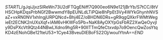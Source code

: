 $START$L/gJqiJjxzSlReWn73U2dFTQgENiff7Q900eo6N9e121jBrYb/S7tCC/8tVHSCHpKDqsPrbNGf2BwwmdY8pEUNLdLTiPQie8hPpEt3Vy4WYkGhynhNVSaZ+vxRN0NV1xhIngjURPQNcd+Bhj4EZ/oBHDN6DRs+gR9qgQXkrFWMtWegieEt2ECNK2nUXsXqf+lAM6vHKWFo5Pb+NaK8AyOXYpGsFbRZ2XwQeOyvjly9DsPXcVt9Qtz44NBwLXdno9hg5R+90IITTmQfeCtxvdp7o9OencQwZosYtqKD4zENohGBe121teU53+1Cye43BveuDIEBoF522Oj/wouIYtnA==$END$